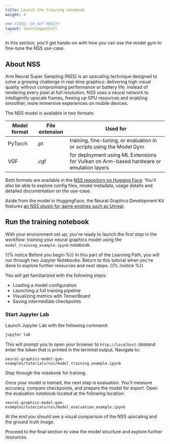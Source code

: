 ```yaml
---
title: Launch the training notebook
weight: 4

### FIXED, DO NOT MODIFY
layout: learningpathall
---
```


In this section, you'll get hands-on with how you can use the model gym to fine-tune the NSS use-case.

## About NSS

Arm Neural Super Sampling (NSS) is an upscaling technique designed to solve a growing challenge in real-time graphics: delivering high visual quality without compromising performance or battery life. Instead of rendering every pixel at full resolution, NSS uses a neural network to intelligently upscale frames, freeing up GPU resources and enabling smoother, more immersive experiences on mobile devices.

The NSS model is available in two formats:

| Model format | File extension | Used for                                                                 |
|--------------|----------------|--------------------------------------------------------------------------|
| PyTorch      | .pt            | training, fine-tuning, or evaluation in or scripts using the Model Gym  |
| VGF          | .vgf           | for deployment using ML Extensions for Vulkan on Arm-based hardware or emulation layers |

Both formats are available in the [NSS repository on Hugging Face](https://huggingface.co/Arm/neural-super-sampling). You'll also be able to explore config files, model metadata, usage details and detailed documentation on the use-case.

Aside from the model in HuggingFace, the Neural Graphics Development Kit features [an NSS plugin for game engines such as Unreal](/learning-paths/mobile-graphics-and-gaming/nss-unreal).

## Run the training notebook

With your environment set up, you're ready to launch the first step in the workflow: training your neural graphics model using the `model_training_example.ipynb` notebook.

{{% notice Before you begin %}}
In this part of the Learning Path, you will run through two Jupyter Notebooks. Return to this tutorial when you're done to explore further resources and next steps.
{{% /notice %}}

You will get familiarized with the following steps:

- Loading a model configuration
- Launching a full training pipeline
- Visualizing metrics with TensorBoard
- Saving intermediate checkpoints

### Start Jupyter Lab

Launch Jupyter Lab with the following command:

```bash
jupyter lab
```

This will prompt you to open your browser to `http://localhost:8888`and enter the token that is printed in the terminal output. Navigate to:

```output
neural-graphics-model-gym-examples/tutorials/nss/model_training_example.ipynb
```

Step through the notebook for training.

Once your model is trained, the next step is evaluation. You'll measure accuracy, compare checkpoints, and prepare the model for export. Open the evaluation notebook located at the following location:

```output
neural-graphics-model-gym-examples/tutorials/nss/model_evaluation_example.ipynb
```

At the end you should see a visual comparison of the NSS upscaling and the ground truth image.

Proceed to the final section to view the model structure and explore further resources.


